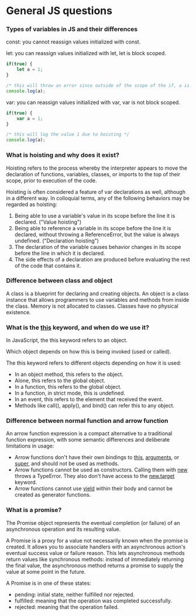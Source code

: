 # General JS questions

### Types of variables in JS and their differences

const: you cannot reassign values initialized with const.

let: you can reassign values initialized with let, let is block scoped.

```javascript
if(true) {
    let a = 1;
}

/* this will throw an error since outside of the scope of the if, a is not defined */
console.log(a);
```

var: you can reassign values initialized with var, var is not block scoped.

```javascript
if(true) {
    var a = 1;
}

/* this will log the value 1 due to hoisting */
console.log(a);
```

### What is hoisting and why does it exist?

Hoisting refers to the process whereby the interpreter appears to move the declaration of functions, variables, classes, or imports to the top of their scope, prior to execution of the code.

Hoisting is often considered a feature of var declarations as well, although in a different way. In colloquial terms, any of the following behaviors may be regarded as hoisting:

<ol>
<li>
Being able to use a variable's value in its scope before the line it is declared. ("Value hoisting")
</li>
<li>
Being able to reference a variable in its scope before the line it is declared, without throwing a ReferenceError, but the value is always undefined. ("Declaration hoisting")
</li>
<li>
The declaration of the variable causes behavior changes in its scope before the line in which it is declared.
</li>
<li>
The side effects of a declaration are produced before evaluating the rest of the code that contains it.
</li>
</ol>

### Difference between class and object

A class is a blueprint for declaring and creating objects. An object is a class instance that allows programmers to use variables and methods from inside the class. Memory is not allocated to classes. Classes have no physical existence.

### What is the <ins>this</ins> keyword, and when do we use it?

In JavaScript, the this keyword refers to an object.

Which object depends on how this is being invoked (used or called).

The this keyword refers to different objects depending on how it is used:

<ul>
<li>
In an object method, this refers to the object.
</li>
<li>
Alone, this refers to the global object.
</li>
<li>
In a function, this refers to the global object.
</li>
<li>
In a function, in strict mode, this is undefined.
</li>
<li>
In an event, this refers to the element that received the event.
</li>
<li>
Methods like call(), apply(), and bind() can refer this to any object.
</li>
</ul>

### Difference between normal function and arrow function

An arrow function expression is a compact alternative to a traditional function expression, with some semantic differences and deliberate limitations in usage:

<ul>
<li>
Arrow functions don't have their own bindings to <ins>this</ins>, <ins>arguments</ins>, or <ins>super</ins>, and should not be used as methods.
</li>
<li>
Arrow functions cannot be used as constructors. Calling them with <ins>new</ins> throws a TypeError. They also don't have access to the <ins>new.target</ins> keyword.
</li>
<li>
Arrow functions cannot use <ins>yield</ins> within their body and cannot be created as generator functions.
</li>
</ul>

### What is a promise?

The Promise object represents the eventual completion (or failure) of an asynchronous operation and its resulting value.

A Promise is a proxy for a value not necessarily known when the promise is created. It allows you to associate handlers with an asynchronous action's eventual success value or failure reason. This lets asynchronous methods return values like synchronous methods: instead of immediately returning the final value, the asynchronous method returns a promise to supply the value at some point in the future.

A Promise is in one of these states:
<ul>
<li>
pending: initial state, neither fulfilled nor rejected.
</li>
<li>
fulfilled: meaning that the operation was completed successfully.
</li>
<li>
rejected: meaning that the operation failed.
</li>
</ul>